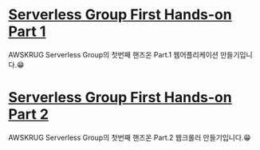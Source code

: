 # [Serverless Group First Hands-on Part 1](https://github.com/novemberde/serverless-todo-demo)

AWSKRUG Serverless Group의 첫번째 핸즈온 Part.1 웹어플리케이션 만들기입니다.😁


# [Serverless Group First Hands-on Part 2](https://github.com/novemberde/serverless-crawler-demo)

AWSKRUG Serverless Group의 첫번째 핸즈온 Part.2 웹크롤러 만들기입니다.😁